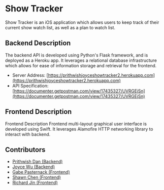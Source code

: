 # Show Tracker

Show Tracker is an iOS application which allows users to keep track of their current show watch list, as well as a plan to watch list.

## Backend Description

The backend API is developed using Python's Flask framework, and is deployed as a Heroku app. It leverages a relational database infrastructure which allows for ease of information storage and retrieval for the frontend. 
* Server Address: [https://prithwishjoyceshowtracker2.herokuapp.com](https://prithwishjoyceshowtracker2.herokuapp.com)
* API Specification: [https://documenter.getpostman.com/view/17435327/UVRGEjSn](https://documenter.getpostman.com/view/17435327/UVRGEjSn)

## Frontend Description
Frontend Description
Frontend multi-layout graphical user interface is developed using Swift. It leverages Alamofire HTTP networking library to interact with backend.

## Contributors
* [Prithwish Dan (Backend)](https://github.com/pdan101)
* [Joyce Wu (Backend)](https://github.com/orenchi)
* [Gabe Pasternack (Frontend)](https://github.com/Gabe2205)
* [Shawn Chen (Frontend)](https://github.com/sc103121)
* [Richard Jin (Frontend)](https://github.com/RichardmJin)
